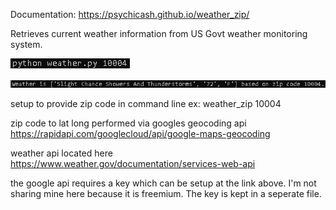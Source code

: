 Documentation:
https://psychicash.github.io/weather_zip/

Retrieves current weather information from US Govt weather monitoring system.

![alt text](example2.png)

![alt text](example.png)

setup to provide zip code in command line 
ex: weather_zip 10004


zip code to lat long performed via googles geocoding api
https://rapidapi.com/googlecloud/api/google-maps-geocoding

weather api located here
https://www.weather.gov/documentation/services-web-api

the google api requires a key which can be setup at the link above. 
I'm not sharing mine here because it is freemium. The key is kept in a seperate file.

